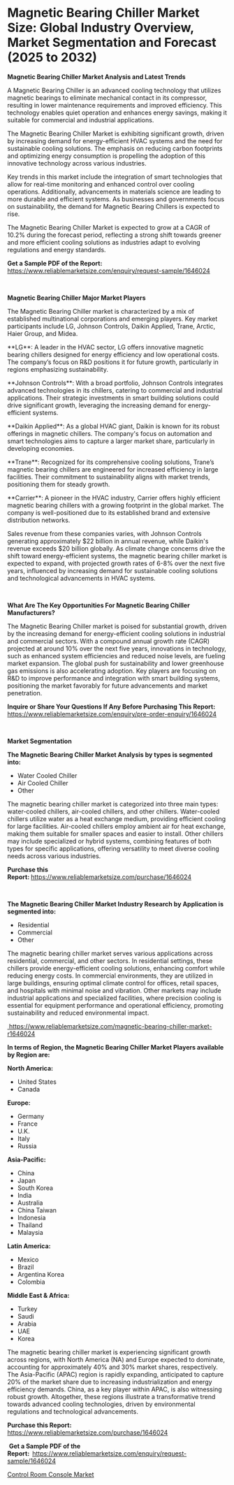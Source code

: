 <p><h1>Magnetic Bearing Chiller Market Size: Global Industry Overview, Market Segmentation and Forecast (2025 to 2032)</h1></p><p><strong>Magnetic Bearing Chiller Market Analysis and Latest Trends</strong></p>
<p><p>A Magnetic Bearing Chiller is an advanced cooling technology that utilizes magnetic bearings to eliminate mechanical contact in its compressor, resulting in lower maintenance requirements and improved efficiency. This technology enables quiet operation and enhances energy savings, making it suitable for commercial and industrial applications. </p><p>The Magnetic Bearing Chiller Market is exhibiting significant growth, driven by increasing demand for energy-efficient HVAC systems and the need for sustainable cooling solutions. The emphasis on reducing carbon footprints and optimizing energy consumption is propelling the adoption of this innovative technology across various industries.</p><p>Key trends in this market include the integration of smart technologies that allow for real-time monitoring and enhanced control over cooling operations. Additionally, advancements in materials science are leading to more durable and efficient systems. As businesses and governments focus on sustainability, the demand for Magnetic Bearing Chillers is expected to rise. </p><p>The Magnetic Bearing Chiller Market is expected to grow at a CAGR of 10.2% during the forecast period, reflecting a strong shift towards greener and more efficient cooling solutions as industries adapt to evolving regulations and energy standards.</p></p>
<p><strong>Get a Sample PDF of the Report:&nbsp;</strong> <a href="https://www.reliablemarketsize.com/enquiry/request-sample/1646024?utm_campaign=2276&utm_medium=2&utm_source=Github&utm_content=ia&utm_term=21022025&utm_id=magnetic-bearing-chiller">https://www.reliablemarketsize.com/enquiry/request-sample/1646024</a></p>
<p>&nbsp;</p>
<p><strong>Magnetic Bearing Chiller Major Market Players</strong></p>
<p><p>The Magnetic Bearing Chiller market is characterized by a mix of established multinational corporations and emerging players. Key market participants include LG, Johnson Controls, Daikin Applied, Trane, Arctic, Haier Group, and Midea.</p><p>**LG**: A leader in the HVAC sector, LG offers innovative magnetic bearing chillers designed for energy efficiency and low operational costs. The company’s focus on R&D positions it for future growth, particularly in regions emphasizing sustainability.</p><p>**Johnson Controls**: With a broad portfolio, Johnson Controls integrates advanced technologies in its chillers, catering to commercial and industrial applications. Their strategic investments in smart building solutions could drive significant growth, leveraging the increasing demand for energy-efficient systems.</p><p>**Daikin Applied**: As a global HVAC giant, Daikin is known for its robust offerings in magnetic chillers. The company's focus on automation and smart technologies aims to capture a larger market share, particularly in developing economies.</p><p>**Trane**: Recognized for its comprehensive cooling solutions, Trane’s magnetic bearing chillers are engineered for increased efficiency in large facilities. Their commitment to sustainability aligns with market trends, positioning them for steady growth.</p><p>**Carrier**: A pioneer in the HVAC industry, Carrier offers highly efficient magnetic bearing chillers with a growing footprint in the global market. The company is well-positioned due to its established brand and extensive distribution networks.</p><p>Sales revenue from these companies varies, with Johnson Controls generating approximately $22 billion in annual revenue, while Daikin's revenue exceeds $20 billion globally. As climate change concerns drive the shift toward energy-efficient systems, the magnetic bearing chiller market is expected to expand, with projected growth rates of 6-8% over the next five years, influenced by increasing demand for sustainable cooling solutions and technological advancements in HVAC systems.</p></p>
<p>&nbsp;</p>
<p><strong>What Are The Key Opportunities For Magnetic Bearing Chiller Manufacturers?</strong></p>
<p><p>The Magnetic Bearing Chiller market is poised for substantial growth, driven by the increasing demand for energy-efficient cooling solutions in industrial and commercial sectors. With a compound annual growth rate (CAGR) projected at around 10% over the next five years, innovations in technology, such as enhanced system efficiencies and reduced noise levels, are fueling market expansion. The global push for sustainability and lower greenhouse gas emissions is also accelerating adoption. Key players are focusing on R&D to improve performance and integration with smart building systems, positioning the market favorably for future advancements and market penetration.</p></p>
<p><strong>Inquire or Share Your Questions If Any Before Purchasing This Report:</strong> <a href="https://www.reliablemarketsize.com/enquiry/pre-order-enquiry/1646024?utm_campaign=2276&utm_medium=2&utm_source=Github&utm_content=ia&utm_term=21022025&utm_id=magnetic-bearing-chiller">https://www.reliablemarketsize.com/enquiry/pre-order-enquiry/1646024</a></p>
<p>&nbsp;</p>
<p><strong>Market Segmentation</strong></p>
<p><strong>The Magnetic Bearing Chiller Market Analysis by types is segmented into:</strong></p>
<p><ul><li>Water Cooled Chiller</li><li>Air Cooled Chiller</li><li>Other</li></ul></p>
<p><p>The magnetic bearing chiller market is categorized into three main types: water-cooled chillers, air-cooled chillers, and other chillers. Water-cooled chillers utilize water as a heat exchange medium, providing efficient cooling for large facilities. Air-cooled chillers employ ambient air for heat exchange, making them suitable for smaller spaces and easier to install. Other chillers may include specialized or hybrid systems, combining features of both types for specific applications, offering versatility to meet diverse cooling needs across various industries.</p></p>
<p><strong>Purchase this Report:&nbsp;</strong><a href="https://www.reliablemarketsize.com/purchase/1646024?utm_campaign=2276&utm_medium=2&utm_source=Github&utm_content=ia&utm_term=21022025&utm_id=magnetic-bearing-chiller">https://www.reliablemarketsize.com/purchase/1646024</a></p>
<p>&nbsp;</p>
<p><strong>The Magnetic Bearing Chiller Market Industry Research by Application is segmented into:</strong></p>
<p><ul><li>Residential</li><li>Commercial</li><li>Other</li></ul></p>
<p><p>The magnetic bearing chiller market serves various applications across residential, commercial, and other sectors. In residential settings, these chillers provide energy-efficient cooling solutions, enhancing comfort while reducing energy costs. In commercial environments, they are utilized in large buildings, ensuring optimal climate control for offices, retail spaces, and hospitals with minimal noise and vibration. Other markets may include industrial applications and specialized facilities, where precision cooling is essential for equipment performance and operational efficiency, promoting sustainability and reduced environmental impact.</p></p>
<p><a href="https://www.reliablemarketsize.com/magnetic-bearing-chiller-market-r1646024?utm_campaign=2276&utm_medium=2&utm_source=Github&utm_content=ia&utm_term=21022025&utm_id=magnetic-bearing-chiller">&nbsp;https://www.reliablemarketsize.com/magnetic-bearing-chiller-market-r1646024</a></p>
<p><strong>In terms of Region, the Magnetic Bearing Chiller Market Players available by Region are:</strong></p>
<p>
    <p> <strong> North America: </strong>
        <ul>
            <li>United States</li>
            <li>Canada</li>
        </ul>
        </p> 
    <p> <strong> Europe: </strong>
        <ul>
            <li>Germany</li>
            <li>France</li>
            <li>U.K.</li>
            <li>Italy</li>
            <li>Russia</li>
        </ul>
        </p> 
    <p> <strong> Asia-Pacific: </strong>
        <ul>
            <li>China</li>
            <li>Japan</li>
            <li>South Korea</li>
            <li>India</li>
            <li>Australia</li>
            <li>China Taiwan</li>
            <li>Indonesia</li>
            <li>Thailand</li>
            <li>Malaysia</li>
        </ul>
        </p> 
    <p> <strong> Latin America: </strong>
        <ul>
            <li>Mexico</li>
            <li>Brazil</li>
            <li>Argentina Korea</li>
            <li>Colombia</li>
        </ul>
        </p> 
    <p> <strong> Middle East & Africa: </strong>
        <ul>
            <li>Turkey</li>
            <li>Saudi</li>
            <li>Arabia</li>
            <li>UAE</li>
            <li>Korea</li>
        </ul>
    </p>
    </p>
<p><p>The magnetic bearing chiller market is experiencing significant growth across regions, with North America (NA) and Europe expected to dominate, accounting for approximately 40% and 30% market shares, respectively. The Asia-Pacific (APAC) region is rapidly expanding, anticipated to capture 20% of the market share due to increasing industrialization and energy efficiency demands. China, as a key player within APAC, is also witnessing robust growth. Altogether, these regions illustrate a transformative trend towards advanced cooling technologies, driven by environmental regulations and technological advancements.</p></p>
<p><strong>Purchase this Report: </strong><a href="https://www.reliablemarketsize.com/purchase/1646024?utm_campaign=2276&utm_medium=2&utm_source=Github&utm_content=ia&utm_term=21022025&utm_id=magnetic-bearing-chiller">https://www.reliablemarketsize.com/purchase/1646024</a></p>
<p>&nbsp;<strong>Get a Sample PDF of the Report:&nbsp;&nbsp;</strong><a href="https://www.reliablemarketsize.com/enquiry/request-sample/1646024?utm_campaign=2276&utm_medium=2&utm_source=Github&utm_content=ia&utm_term=21022025&utm_id=magnetic-bearing-chiller">https://www.reliablemarketsize.com/enquiry/request-sample/1646024</a></p>
<p><strong></strong></p>
<p><p><a href="https://github.com/risingtrista99259/Market-Research-Report-List-1/blob/main/control-room-console-market.md?utm_campaign=2276&utm_medium=2&utm_source=Github&utm_content=ia&utm_term=21022025&utm_id=magnetic-bearing-chiller">Control Room Console Market</a></p></p>